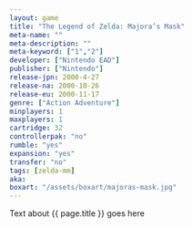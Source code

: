```yaml
---
layout: game
title: "The Legend of Zelda: Majora’s Mask"
meta-name: ""
meta-description: ""
meta-keyword: ["1","2"]
developer: ["Nintendo EAD"]
publisher: ["Nintendo"]
release-jpn: 2000-4-27
release-na: 2000-10-26
release-eu: 2000-11-17
genre: ["Action Adventure"]
minplayers: 1
maxplayers: 1
cartridge: 32
controllerpak: "no"
rumble: "yes"
expansion: "yes"
transfer: "no"
tags: [zelda-mm]
aka:
boxart: "/assets/boxart/majoras-mask.jpg"
---
```


Text about {{ page.title }} goes here
